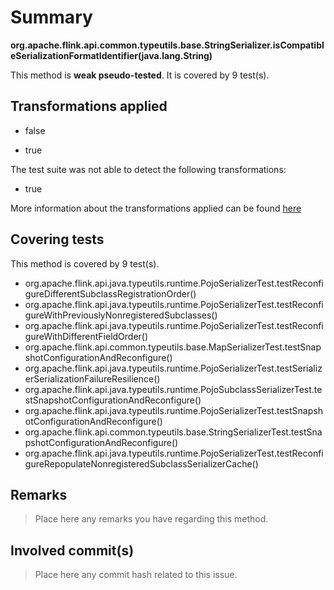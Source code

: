 # Summary
**org.apache.flink.api.common.typeutils.base.StringSerializer.isCompatibleSerializationFormatIdentifier(java.lang.String)**

This method is **weak pseudo-tested**.
It is covered by 9 test(s). 


## Transformations applied

- false

- true


The test suite was not able to detect the following transformations:
 * true 


More information about the transformations applied can be found [here](https://github.com/STAMP-project/pitest-descartes)

## Covering tests
This method is covered by 9 test(s).
* org.apache.flink.api.java.typeutils.runtime.PojoSerializerTest.testReconfigureDifferentSubclassRegistrationOrder()
* org.apache.flink.api.java.typeutils.runtime.PojoSerializerTest.testReconfigureWithPreviouslyNonregisteredSubclasses()
* org.apache.flink.api.java.typeutils.runtime.PojoSerializerTest.testReconfigureWithDifferentFieldOrder()
* org.apache.flink.api.common.typeutils.base.MapSerializerTest.testSnapshotConfigurationAndReconfigure()
* org.apache.flink.api.java.typeutils.runtime.PojoSerializerTest.testSerializerSerializationFailureResilience()
* org.apache.flink.api.java.typeutils.runtime.PojoSubclassSerializerTest.testSnapshotConfigurationAndReconfigure()
* org.apache.flink.api.java.typeutils.runtime.PojoSerializerTest.testSnapshotConfigurationAndReconfigure()
* org.apache.flink.api.common.typeutils.base.StringSerializerTest.testSnapshotConfigurationAndReconfigure()
* org.apache.flink.api.java.typeutils.runtime.PojoSerializerTest.testReconfigureRepopulateNonregisteredSubclassSerializerCache()


## Remarks
> Place here any remarks you have regarding this method.

## Involved commit(s)

> Place here any commit hash related to this issue.
